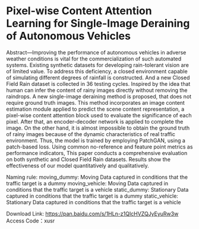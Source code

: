 Pixel-wise Content Attention Learning for Single-Image Deraining of Autonomous Vehicles
====
Abstract—Improving the performance of autonomous vehicles in adverse weather conditions is vital for the commercialization of such automated systems. Existing synthetic datasets for developing rain-tolerant vision are of limited value. To address this deficiency, a closed environment capable of simulating different degrees of rainfall is constructed. And a new Closed Field Rain dataset is collected in 36 testing cycles. Inspired by the idea that human can infer the content of rainy images directly without removing the raindrops. A new single-image deraining method is proposed, that does not require ground truth images. This method incorporates an image content estimation module applied to predict the scene content representation, a pixel-wise content attention block used to evaluate the significance of each pixel. After that, an encoder-decoder network is applied to complete the image. On the other hand, it is almost impossible to obtain the ground truth of rainy images because of the dynamic characteristics of real traffic environment. Thus, the model is trained by employing PatchGAN, using a patch-based loss. Using common no-reference and feature point metrics as performance indicators, This paper conducts a comprehensive evaluation on both synthetic and Closed Field Rain datasets. Results show the effectiveness of our model quantitatively and qualitatively.


Naming rule: moving_dummy: Moving Data captured in conditions that the traffic target is a dummy
             moving_vehicle: Moving Data captured in conditions that the traffic target is a vehicle
             static_dummy: Stationary Data captured in conditions that the traffic target is a dummy
             static_vehicle: Stationary Data captured in conditions that the traffic target is a vehicle

             
Download Link: https://pan.baidu.com/s/1HLn-z1QIcHVZQJyEyuRw3w 
Access Code：xusr

